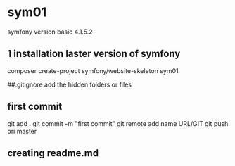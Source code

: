 # sym01
symfony version basic 4.1.5.2

## 1 installation laster version of symfony
composer create-project symfony/website-skeleton sym01

##.gitignore
add the hidden folders or files 

## first commit
git  add .
git commit -m "first commit"
git remote add name URL/GIT
git push ori master

## creating readme.md

